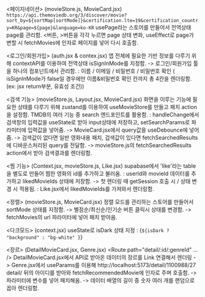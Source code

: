 <페이지네이션> (movieStore.js, MovieCard.jsx)
`https://api.themoviedb.org/3/discover/movie?sort_by=${sortMap[sortMode]}&certification.lte=19&certification_country=KR&page=${page}&language=ko-KR`
usePage라는 스토어를 만들어서 전역상태 page를 관리함.
<버튼, >버튼을 각각 누르면 page 상태 변화,
useEffect로 page가 변할 시 fetchMovies에 인자로 페이지를 넣어 다시 호출함. 


<로그인/회원가입> (auth.jsx & contex.jsx)
앱 전체에 필요한 기반 정보를 다루기 위해 contextAPI를 이용하여 전역상태 isSignInMode를 지정함.
-> 로그인/회원가입 툴을 하나의 컴포넌트에서 관리함.
: 이름 / 이메일 / 비밀번호 / 비밀번호 확인
( isSignInMode가 false일 경우에만 이름&비밀번호 확인 칸까지 총 4칸을 렌더링함.
(ex: jsx return부분, 유효성 조건))


<검색 기능> (movieStore.js, Layout.jsx, MovieCard.jsx)
화면을 이루는 기능에 필요한 상태를 다루기 위해 zustand를 이용하여 useMovieStore를 만들고 패치 action을 설정함.
TMDB의 여러 기능 중 search 엔드포인트를 활용함.
: handleChange에서 검색창의 입력값을 useState로 받아 input상태에 저장하고, setSearchParams로 파라미터에 입력값을 넣어줌.
-> MovieCard.jsx에서 query값을 useDebounce에 넣어줌.
-> 검색값이 없다면 일반 영화내용 패치, 
   겁색값이 있다면 fetchSearchedResults에 디바운스처리된 query를 전달함.
-> movieStore.js의 fetchSearchedResults action에서 받아 검색결과를 렌더링함. 


<찜 기능> (Context.jsx, movieStore.js, Like.jsx)
supabase에서 'like'라는 table을 별도로 만들어 찜한 영화의 id를 추가하고 불러옴. 
: userId와 movieId 데이터를 추가하고 likedMovieIds 상태에 저장함.
-> 첫 렌더링 때 getSession 호출 시 / 상태 변경 시 적용됨.
: Like.jsx에서 likedMovieIds를 가져와서 렌더링함. 


<정렬> (movieStore.js, MovieCard.jsx)
정렬 모드를 관리하는 스토어를 만들어서 sortMode 상태를 지정함.
-> 별점순/최신순/인기순 버튼 클릭시 상태를 변경함. 
-> fetchMovies의 url 파라미터에 넣어 패치 받아옴.


<다크모드> (context.jsx)
useState로 isDark 상태 지정
: {`${isDark ? "background" : "bg-white" }`}


<장르> (DetailMovieCard.jsx, Genre.jsx)
<Route path="detail/:id/:genreId" ... />
DetailMovieCard.jsx에서 API로 받아온 데이터의 장르를 Link 연결해서 렌더링
-> Genre.jsx에서 useParams를 이용해 
http://localhost:5173/detail/1100988/27
detail/ 뒤의 아이디를 받아와 fetchRecommendedMovie에 인자로 주며 호출함. 
-> 파라미터에 변수를 넣어 패치해옴.
-> 데이터 배열의 길이 중 숫자 여러 개를 랜덤으로 꼽아 렌더링함.